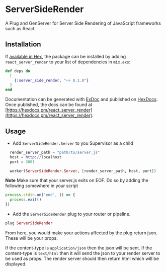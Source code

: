# ServerSideRender

A Plug and GenServer for Server Side Rendering of JavaScript frameworks such as React.

## Installation

If [available in Hex](https://hex.pm/docs/publish), the package can be installed
by adding `react_server_render` to your list of dependencies in `mix.exs`:

```elixir
def deps do
  [
    {:server_side_render, "~> 0.1.0"}
  ]
end
```

Documentation can be generated with [ExDoc](https://github.com/elixir-lang/ex_doc)
and published on [HexDocs](https://hexdocs.pm). Once published, the docs can
be found at [https://hexdocs.pm/react_server_render](https://hexdocs.pm/react_server_render).

## Usage

* Add `ServerSideRender.Server` to you Supervisor as a child

```elixir
  render_server_path = "path/to/server.js"
  host = http://localhost
  port = 3001

  worker(ServerSideRender.Server, [render_server_path, host, port])
```

**Note** Make sure that your server.js exits on EOF. Do so by adding the following somewhere in your script

```js
process.stdin.on('end', () => {
  process.exit()
})
```

* Add the `ServerSideRender` plug to your router or pipeline.

```elixir
plug ServerSideRender
```

From here, you would make your actions affected by the plug return json. These will be your props.

If the content-type is `application/json` then the json will be sent. If the content-type is `text/html` then it will send the json to your render server to be used as props. The render server should then return html which will be displayed.
